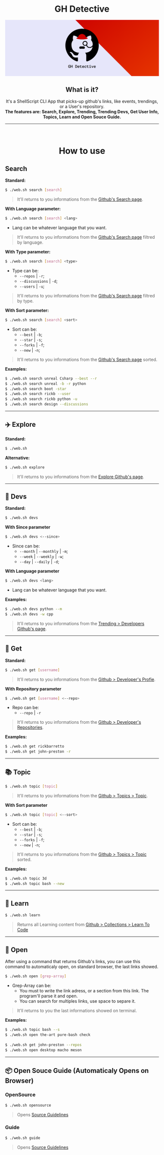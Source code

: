 <h1 align="center">GH Detective</h1>

<img alt="Cover" src="./Help/Assets/Cover/MD.png">

<h2 align="center">What is it?</h2>
<p align="center">
It's a ShellScript CLI App that picks-up github's links, like events, trendings, or a User's repository.
<br>
<b>The features are: Search, Explore, Trending, Trending Devs, Get User Info, Topics, Learn and Open Souce Guide.</b>
</p>

---

<br>
<h1 align="center">How to use</h1>

## Search
**Standard:**
```bash
$ ./web.sh search [search]
```
> It'll returns to you informations from the [Github's Search page](https://github.com/search?).

**With Language parameter:**
```bash
$ ./web.sh search [search] <lang>
```
+ Lang can be whatever language that you want.
> It'll returns to you informations from the [Github's Search page](https://github.com/search?) filtred by language.

**With Type parameter:**
```bash
$ ./web.sh search [search] <type>
```
+ Type can be:
  + `--repos` | `-r`;
  + `--discussions` | `-d`;
  + `--users` | `-u`;
> It'll returns to you informations from the [Github's Search page](https://github.com/search?) filtred by type.
> 
**With Sort parameter:**
```bash
$ ./web.sh search [search] <sort>
```
+ Sort can be:
  + `--best` | `-b`;
  + `--star` | `-s`;
  + `--forks` | `-f`;
  + `--new` | `-n`;
> It'll returns to you informations from the [Github's Search page](https://github.com/search?) sorted.

**Examples:**
```bash
$ ./web.sh search unreal Csharp --best --r
$ ./web.sh search unreal -b -r python
$ ./web.sh search boot -star
$ ./web.sh search rickb --user
$ ./web.sh search rickb python -u 
$ ./web.sh search design --discussions
```

---

## ✈️ Explore
**Standard:**
```bash
$ ./web.sh
```
**Alternative:**
```bash
$ ./web.sh explore
```
> It'll returns to you informations from the [Explore Github's page](https://github.com/explore).

---

## 👋 Devs
**Standard:**
```bash
$ ./web.sh devs
```
**With Since parameter**
```bash
$ ./web.sh devs <--since>
```
+ Since can be:
    + `--month` | `--monthly` | `-m`;
    + `--week` | `--weekly` | `-w`;
    + `--day` | `--daily` | `-d`;

**With Language parameter**
```bash
$ ./web.sh devs <lang>
```
+ Lang can be whatever language that you want.

**Examples:**
```bash
$ ./web.sh devs python --m
$ ./web.sh devs -w cpp
```
> It'll returns to you informations from the [Trending > Developers Github's page](https://github.com/trending/developers).

---

## 🙌 Get
**Standard:**
```bash
$ ./web.sh get [username]
```
> It'll returns to you informations from the [Github > Developer's Profie](https://github.com/RickBarretto).

**With Repository parameter**
```bash
$ ./web.sh get [username] <--repo>
```
+ Repo can be:
  + `--repo` | `-r`
> It'll returns to you informations from the [Github > Developer's Repositories](https://github.com/RickBarretto?tab=repositories).

**Examples:**
```bash
$ ./web.sh get rickbarretto
$ ./web.sh get john-preston -r
```

---

## 📚 Topic
```bash
$ ./web.sh topic [topic]
```
> It'll returns to you informations from the [Github > Topics > Topic](https://github.com/topics).

**With Sort parameter**
```bash
$ ./web.sh topic [topic] <--sort>
```
+ Sort can be:
  + `--best` | `-b`;
  + `--star` | `-s`;
  + `--forks` | `-f`;
  + `--new` | `-n`;
> It'll returns to you informations from the [Github > Topics > Topic](https://github.com/topics) sorted.

**Examples:**
```bash
$ ./web.sh topic 3d
$ ./web.sh topic bash --new
```

---

## 🏫 Learn
```bash
$ ./web.sh learn
```
> Returns all Learning content from [Github > Collections > Learn To Code](https://github.com/collections/learn-to-code)
---

## 📂 Open

After using a command that returns Github's links, you can use this command to automaticaly open, on standard browser, the last links showed.

```bash
$ ./web.sh open [grep-array]
```
+ Grep-Array can be:
  + You must to write the link adress, or a section from this link. The program'll parse it and open.
  + You can search for multiples links, use space to separe it.
> It'll returns to you the last informations showed on terminal.

**Examples:**
```bash
$ ./web.sh topic bash --s
$ ./web.sh open the-art pure-bash check

$ ./web.sh get john-preston --repos
$ ./web.sh open desktop macho meson
```

---

## 📦 Open Souce Guide (Automaticaly Opens on Browser)

### OpenSource
```bash
$ ./web.sh opensource
```
> Opens [Source Guidelines](https://opensource.guide/)

### Guide
```bash
$ ./web.sh guide
```
> Opens [Source Guidelines](https://opensource.guide/)